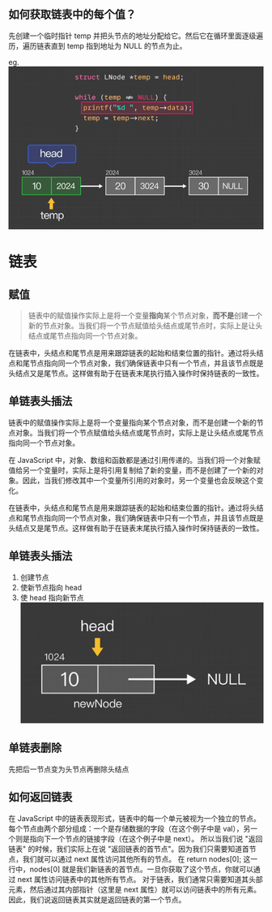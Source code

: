 ## 如何获取链表中的每个值？

先创建一个临时指针 temp 并把头节点的地址分配给它。然后它在循环里面逐级遍历，遍历链表直到 temp 指到地址为 NULL 的节点为止。

eg.
![Alt text](./获取链表值.png)

# 链表

## 赋值

> 链表中的赋值操作实际上是将一个变量**指向**某个节点对象，**而不是**创建一个新的节点对象。当我们将一个节点赋值给头结点或尾节点时，实际上是让头结点或尾节点指向同一个节点对象。

在链表中，头结点和尾节点是用来跟踪链表的起始和结束位置的指针。通过将头结点和尾节点指向同一个节点对象，我们确保链表中只有一个节点，并且该节点既是头结点又是尾节点。这样做有助于在链表末尾执行插入操作时保持链表的一致性。

## 单链表头插法

链表中的赋值操作实际上是将一个变量指向某个节点对象，而不是创建一个新的节点对象。当我们将一个节点赋值给头结点或尾节点时，实际上是让头结点或尾节点指向同一个节点对象。

在 JavaScript 中，对象、数组和函数都是通过引用传递的。当我们将一个对象赋值给另一个变量时，实际上是将引用复制给了新的变量，而不是创建了一个新的对象。因此，当我们修改其中一个变量所引用的对象时，另一个变量也会反映这个变化。

在链表中，头结点和尾节点是用来跟踪链表的起始和结束位置的指针。通过将头结点和尾节点指向同一个节点对象，我们确保链表中只有一个节点，并且该节点既是头结点又是尾节点。这样做有助于在链表末尾执行插入操作时保持链表的一致性。

## 单链表头插法

1. 创建节点
2. 使新节点指向 head
3. 使 head 指向新节点
   ![Alt text](./头插法.png)

## 单链表删除

先把后一节点变为头节点再删除头结点

## 如何返回链表

在 JavaScript 中的链表表现形式，链表中的每一个单元被视为一个独立的节点。每个节点由两个部分组成：一个是存储数据的字段（在这个例子中是 val），另一个则是指向下一个节点的链接字段（在这个例子中是 next）。
所以当我们说 "返回链表" 的时候，我们实际上在说 "返回链表的首节点"。因为我们只需要知道首节点，我们就可以通过 next 属性访问其他所有的节点。
在 return nodes[0]; 这一行中，nodes[0] 就是我们新链表的首节点。一旦你获取了这个节点，你就可以通过 next 属性访问链表中的其他所有节点。
对于链表，我们通常只需要知道其头部元素，然后通过其内部指针（这里是 next 属性）就可以访问链表中的所有元素。因此，我们说返回链表其实就是返回链表的第一个节点。
